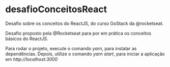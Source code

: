 # desafioConceitosReact
Desafio sobre os conceitos do ReactJS, do curso GoStack da @rocketseat.

Desafio proposto pela @Rocketseat para por em prática os conceitos básicos do ReactJS. 

Para rodar o projeto, execute o comando _yarn_, para instalar as dependências. Depois, utilize o comando _yarn start_, para iniciar a aplicação em _http://localhost:3000_

